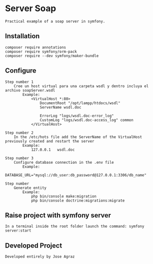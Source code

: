 # Server Soap

    Practical example of a soap server in symfony.

## Installation

    composer require annotations
    composer require symfony/orm-pack
    composer require --dev symfony/maker-bundle

## Configure

    Step number 1
        Cree un host virtual para una carpeta wsdl y dentro incluya el archivo soapServer.wsdl
            Example:
                <VirtualHost *:80>
                    DocumentRoot "/opt/lampp/htdocs/wsdl"
                    ServerName wsdl.doc

                    ErrorLog "logs/wsdl.doc-error_log"
                    CustomLog "logs/wsdl.doc-access_log" common
                </VirtualHost>

    Step number 2
        In the /etc/hots file add the ServerName of the VirtualHost previously created and restart the server
            Example: 
                127.0.0.1	wsdl.doc

    Step number 3
        Configure database connection in the .env file
            Example: 
                DATABASE_URL="mysql://db_user:db_password@127.0.0.1:3306/db_name"

    Step number 
        Generate entity
            Example:
                php bin/console make:migration
                php bin/console doctrine:migrations:migrate


## Raise project with symfony server

    In a terminal inside the root folder launch the command: symfony server:start

## Developed Project

    Developed entirely by Jose Agraz 
